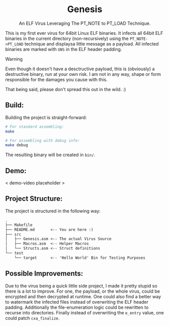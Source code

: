 <h1 align=center>Genesis</h1>
<p align=center>An ELF Virus Leveraging The PT_NOTE to PT_LOAD Technique.</p>

This is my first ever virus for 64bit Linux ELF binaries. It infects all 
64bit ELF binaries in the current directory (non-recursively) using the 
`PT_NOTE->PT_LOAD` technique and displaysa little message as a payload. 
All infected binaries are marked with `GNS` in the ELF header padding.

> [!WARNING]
> Even though it doesn't have a desctructive payload, this is (obviously) 
> a destructive binary, run at your own risk. I am not in any way, shape 
> or form responsible for the damages you cause with this.
>
> That being said, please don't spread this out in the wild. :)

## Build:

Building the project is straight-forward:

```sh
# For standard assembling:
make

# For assembling with debug info:
make debug
```

The resulting binary will be created in `bin/`.

## Demo:

\< demo-video placeholder \>

## Project Structure:

The project is structured in the following way:

```txt
.
├── Makefile
├── README.md       <-- You are here :)
├── src
│   ├── Genesis.asm <-- The actual Virus Source
│   ├── Macros.asm  <-- Helper Macros
│   └── Structs.asm <-- Struct definitions
└── test
    └── target      <-- 'Hello World' Bin for Testing Purposes
```

## Possible Improvements:

Due to the virus being a quick little side project, I made it pretty stupid so
there is a lot to improve. For one, the payload, or the whole virus, could be 
encrypted and then decrypted at runtime. One could also find a better way to 
watermark the infected files instead of overwriting the ELF header padding.
Additionally the file-enumeration logic could be rewritten to recurse into 
directories. Finally instead of overwriting the `e_entry` value, one could patch 
`cxa_finalize`.
